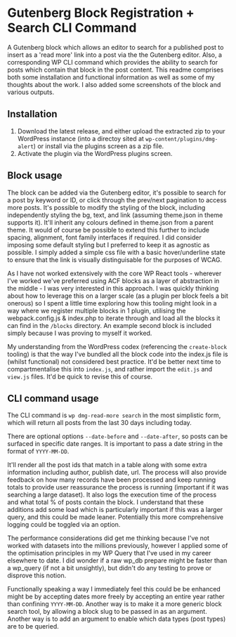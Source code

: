 # Gutenberg Block Registration + Search CLI Command
A Gutenberg block which allows an editor to search for a published post to insert as a 'read more' link into a post via the the Gutenberg editor. Also, a corresponding WP CLI command which provides the ability to search for posts which contain that block in the post content. This readme comprises both some installation and functional information as well as some of my thoughts about the work. I also added some screenshots of the block and various outputs.

## Installation
1. Download the latest release, and either upload the extracted zip to your WordPress instance (into a directoy sited at `wp-content/plugins/dmg-alert`) or install via the plugins screen as a zip file.
2. Activate the plugin via the WordPress plugins screen.


## Block usage
The block can be added via the Gutenberg editor, it's possible to search for a post by keyword or ID, or click through the prev/next pagination to access more posts. It's possible to modify the styling of the block, including independently styling the bg, text, and link (assuming theme.json in theme supports it). It'll inherit any colours defined in theme.json from a parent theme. It would of course be possible to extend this further to include spacing, alignment, font family interfaces if required. I did consider imposing some default styling but I preferred to keep it as agnostic as possible. I simply added a simple css file with a basic hover/underline state to ensure that the link is visually distinguisable for the purposes of WCAG. 

As I have not worked extensively with the core WP React tools - wherever I've worked we've preferred using ACF blocks as a layer of abstraction in the middle - I was very interested in this approach. I was quickly thinking about how to leverage this on a larger scale (as a plugin per block feels a bit onerous) so I spent a little time exploring how this tooling might look in a way where we register multiple blocks in 1 plugin, utilising the webpack.config.js & index.php to iterate through and load all the blocks it can find in the `/blocks` directory. An example second block is included simply because I was proving to myself it worked. 

My understanding from the WordPress codex (referencing the `create-block` tooling) is that the way I've bundled all the block code into the index.js file is (whilst functional) not considered best practice. It'd be better next time to compartmentalise this into `index.js`, and rather import the `edit.js` and `view.js` files. It'd be quick to revise this of course.

## CLI command usage
The CLI command is `wp dmg-read-more search` in the most simplistic form, which will return all posts from the last 30 days including today. 

There are optional options `--date-before` and `--date-after`, so posts can be surfaced in specific date ranges. It is important to pass a date string in the format of `YYYY-MM-DD`.

It'll render all the post ids that match in a table along with some extra information including author, publish date, url. The process will also provide feedback on how many records have been processed and keep running totals to provide user reassurance the process is running (important if it was searching a large dataset). It also logs the execution time of the process and what total % of posts contain the block. I understand that these additions add some load which is particularly important if this was a larger query, and this could be made leaner. Potentially this more comprehensive logging could be toggled via an option. 

The performance considerations did get me thinking because I've not worked with datasets into the millions previously, however I applied some of the optimisation principles in my WP Query that I've used in my career elsewhere to date. I did wonder if a raw wp_db prepare might be faster than a wp_query (if not a bit unsightly), but didn't do any testing to prove or disprove this notion.

Functionally speaking a way I immediately feel this could be be enhanced might be by accepting dates more freely by accepting an entire year rather than confining `YYYY-MM-DD`. Another way is to make it a more generic block search tool, by allowing a block slug to be passed in as an argument. Another way is to add an argument to enable which data types (post types) are to be queried. 

